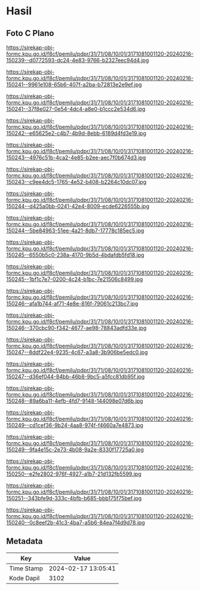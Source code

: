 # Hasil

## Foto C Plano

https://sirekap-obj-formc.kpu.go.id/f8cf/pemilu/pdpr/31/71/08/10/01/3171081001120-20240216-150239--d0772593-dc24-4e83-9766-b2327eec94d4.jpg

https://sirekap-obj-formc.kpu.go.id/f8cf/pemilu/pdpr/31/71/08/10/01/3171081001120-20240216-150241--9961e108-65b6-407f-a2ba-b72813e2e9ef.jpg

https://sirekap-obj-formc.kpu.go.id/f8cf/pemilu/pdpr/31/71/08/10/01/3171081001120-20240216-150241--37f8e027-0e54-4dc4-a8e0-b1ccc2e534d6.jpg

https://sirekap-obj-formc.kpu.go.id/f8cf/pemilu/pdpr/31/71/08/10/01/3171081001120-20240216-150242--e65625e2-c4b7-4b9d-8ebb-6189d4fd3e19.jpg

https://sirekap-obj-formc.kpu.go.id/f8cf/pemilu/pdpr/31/71/08/10/01/3171081001120-20240216-150243--4976c51b-4ca2-4e85-b2ee-aec7f0b674d3.jpg

https://sirekap-obj-formc.kpu.go.id/f8cf/pemilu/pdpr/31/71/08/10/01/3171081001120-20240216-150243--c9ee4dc5-1765-4e52-b408-b2264c10dc07.jpg

https://sirekap-obj-formc.kpu.go.id/f8cf/pemilu/pdpr/31/71/08/10/01/3171081001120-20240216-150244--d425a0bb-0241-42e4-8009-ecde6226555b.jpg

https://sirekap-obj-formc.kpu.go.id/f8cf/pemilu/pdpr/31/71/08/10/01/3171081001120-20240216-150244--5be84963-51ee-4a21-8db7-17778c185ec5.jpg

https://sirekap-obj-formc.kpu.go.id/f8cf/pemilu/pdpr/31/71/08/10/01/3171081001120-20240216-150245--6550b5c0-238a-4170-9b5d-4bdafdb5fd18.jpg

https://sirekap-obj-formc.kpu.go.id/f8cf/pemilu/pdpr/31/71/08/10/01/3171081001120-20240216-150245--1bf1c7e7-0200-4c24-b1bc-7e21506c8499.jpg

https://sirekap-obj-formc.kpu.go.id/f8cf/pemilu/pdpr/31/71/08/10/01/3171081001120-20240216-150246--afa1b744-af71-4e8e-816f-79061c213bc7.jpg

https://sirekap-obj-formc.kpu.go.id/f8cf/pemilu/pdpr/31/71/08/10/01/3171081001120-20240216-150246--370cbc90-f342-4677-ae98-78843adfd33e.jpg

https://sirekap-obj-formc.kpu.go.id/f8cf/pemilu/pdpr/31/71/08/10/01/3171081001120-20240216-150247--8ddf22e4-9235-4c67-a3a8-3b906be5edc0.jpg

https://sirekap-obj-formc.kpu.go.id/f8cf/pemilu/pdpr/31/71/08/10/01/3171081001120-20240216-150247--d36ef044-84bb-46b8-9bc5-a5fcc81db95f.jpg

https://sirekap-obj-formc.kpu.go.id/f8cf/pemilu/pdpr/31/71/08/10/01/3171081001120-20240216-150248--89a6ba11-4efb-4fd7-9148-144098e07d6b.jpg

https://sirekap-obj-formc.kpu.go.id/f8cf/pemilu/pdpr/31/71/08/10/01/3171081001120-20240216-150249--cd1cef36-9b24-4aa8-974f-f4660a7e4873.jpg

https://sirekap-obj-formc.kpu.go.id/f8cf/pemilu/pdpr/31/71/08/10/01/3171081001120-20240216-150249--9fa4e15c-2e73-4b08-9a2e-8330f17725a0.jpg

https://sirekap-obj-formc.kpu.go.id/f8cf/pemilu/pdpr/31/71/08/10/01/3171081001120-20240216-150250--e2fe2802-976f-4927-a1b7-21d132fb5599.jpg

https://sirekap-obj-formc.kpu.go.id/f8cf/pemilu/pdpr/31/71/08/10/01/3171081001120-20240216-150251--343bfe9d-333c-4bfb-b685-bbb175f75bef.jpg

https://sirekap-obj-formc.kpu.go.id/f8cf/pemilu/pdpr/31/71/08/10/01/3171081001120-20240216-150240--0c8eef2b-41c3-4ba7-a5b6-84ea7f4d9d78.jpg


## Metadata

| Key        | Value               |
| ---------- | ------------------- |
| Time Stamp | 2024-02-17 13:05:41 |
| Kode Dapil | 3102                |



